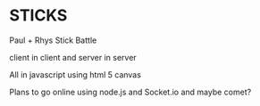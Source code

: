 STICKS
======

Paul + Rhys Stick Battle

client in client and server in server

All in javascript using html 5 canvas

Plans to go online using node.js and Socket.io and maybe comet?
